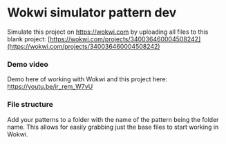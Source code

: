 # Wokwi simulator pattern dev

Simulate this project on https://wokwi.com by uploading all files to this blank project:
[https://wokwi.com/projects/340036460004508242](https://wokwi.com/projects/340036460004508242)

### Demo video

Demo here of working with Wokwi and this project here: https://youtu.be/ir_rem_W7vU

### File structure

Add your patterns to a folder with the name of the pattern being the folder name. This allows for easily grabbing just the base files to start working in Wokwi.